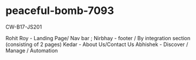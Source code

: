 # peaceful-bomb-7093
CW-B17-JS201

Rohit Roy - Landing Page/ Nav bar ;
Nirbhay - footer / By integration section (consisting of 2 pages)
Kedar - About Us/Contact Us
Abhishek - Discover / Manage / Automation
